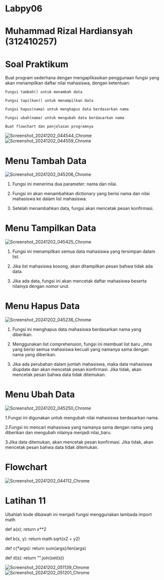 # Labpy06

# Muhammad Rizal Hardiansyah (312410257)

# Soal Praktikum
Buat program sederhana dengan mengaplikasikan penggunaan fungsi yang akan menampilkan daftar nilai mahasiswa, dengan ketentuan:

    Fungsi tambah() untuk menambah data

    Fungsi tapilkan() untuk menampilkan data

    Fungsi hapus(nama) untuk menghapus data berdasarkan nama

    Fungsi ubah(nama) untuk mengubah data berdasarkan nama

    Buat flowchart dan penjelasan programnya
![Screenshot_20241202_044544_Chrome](https://github.com/user-attachments/assets/e85695b8-b9e9-40c2-8294-f5b75e051e58)
![Screenshot_20241202_044559_Chrome](https://github.com/user-attachments/assets/8f4b16f8-0bd7-4cfd-8cd7-957a727779f3)

# Menu Tambah Data
![Screenshot_20241202_045206_Chrome](https://github.com/user-attachments/assets/e6aee604-2cbc-4077-8b50-fa55c9b183c7)
1. Fungsi ini menerima dua parameter: nama dan nilai.

2. Fungsi ini akan menambahkan dictionary yang berisi nama dan nilai mahasiswa ke dalam list mahasiswa.

3. Setelah menambahkan data, fungsi akan mencetak pesan konfirmasi.

# Menu Tampilkan Data
![Screenshot_20241202_045425_Chrome](https://github.com/user-attachments/assets/db898ae6-d121-487a-9b48-d2588a2109fc)
1. Fungsi ini menampilkan semua data mahasiswa yang tersimpan dalam list.

2. Jika list mahasiswa kosong, akan ditampilkan pesan bahwa tidak ada data.

3. Jika ada data, fungsi ini akan mencetak daftar mahasiswa beserta nilainya dengan nomor urut.

# Menu Hapus Data
![Screenshot_20241202_045236_Chrome](https://github.com/user-attachments/assets/9e5f3dea-8025-4a6a-bad4-bbc3f0558aa6)

1. Fungsi ini menghapus data mahasiswa berdasarkan nama yang diberikan.

2. Menggunakan list comprehension, fungsi ini membuat list baru _mhs yang berisi semua mahasiswa kecuali yang namanya sama dengan nama yang diberikan.

3. Jika ada perubahan dalam jumlah mahasiswa, maka data mahasiswa diupdate dan akan mencetak pesan konfirmasi. Jika tidak, akan mencetak pesan bahwa data tidak ditemukan.

# Menu Ubah Data
![Screenshot_20241202_045250_Chrome](https://github.com/user-attachments/assets/0b5aeed5-e2f0-4835-a445-759a3c2b4d22)

1.Fungsi ini digunakan untuk mengubah nilai mahasiswa berdasarkan nama.

2.Fungsi ini mencari mahasiswa yang namanya sama dengan nama yang diberikan dan mengubah nilainya menjadi nilai_baru.

3.Jika data ditemukan, akan mencetak pesan konfirmasi. Jika tidak, akan mencetak pesan bahwa data tidak ditemukan.

# Flowchart
![Screenshot_20241202_044112_Chrome](https://github.com/user-attachments/assets/4a585632-5d18-49b4-b0ab-74dbca379edf)

# Latihan 11
Ubahlah kode dibawah ini menjadi fungsi menggunakan lambada import math

def a(x): return x**2

def b(x, y): return math.sqrt(x2 + y2)

def c(*args): return sum(args)/len(args)

def d(s): return "".join(set(s))

![Screenshot_20241202_051139_Chrome](https://github.com/user-attachments/assets/9279e67d-23d3-47cd-b195-590b37f17da7)
![Screenshot_20241202_051201_Chrome](https://github.com/user-attachments/assets/67b610f2-2810-463e-9ec9-ccbb2b9e0dc2)
